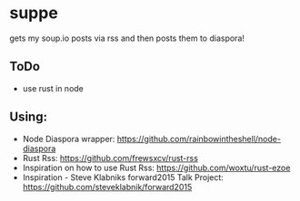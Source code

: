 # suppe
gets my soup.io posts via rss 
and then posts them to diaspora! 

## ToDo
- use rust in node

## Using:
- Node Diaspora wrapper: https://github.com/rainbowintheshell/node-diaspora
- Rust Rss: https://github.com/frewsxcv/rust-rss
- Inspiration on how to use Rust Rss: https://github.com/woxtu/rust-ezoe
- Inspiration - Steve Klabniks forward2015 Talk Project: https://github.com/steveklabnik/forward2015
 
